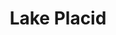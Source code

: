 ---
title:			"Lake Placid"
post_path:	2017-02-25-lake-placid
date_start:	2017/02/25
date_end:		2017/02/27
metadata:
  - year: 2017
  - cities:
      - Lake Placid
  - states:
      - New York
  - countries:
      - The United States
  - continents:
      - North America
photos:
  - ext:		01.jpg
    class:	vertical
  - ext:    02.jpg
    class:  horizontal
  - ext:    03.jpg
    class:  vertical
---